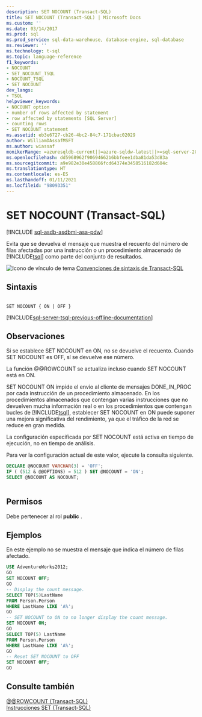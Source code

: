 ```yaml
---
description: SET NOCOUNT (Transact-SQL)
title: SET NOCOUNT (Transact-SQL) | Microsoft Docs
ms.custom: ''
ms.date: 03/14/2017
ms.prod: sql
ms.prod_service: sql-data-warehouse, database-engine, sql-database
ms.reviewer: ''
ms.technology: t-sql
ms.topic: language-reference
f1_keywords:
- NOCOUNT
- SET_NOCOUNT_TSQL
- NOCOUNT_TSQL
- SET NOCOUNT
dev_langs:
- TSQL
helpviewer_keywords:
- NOCOUNT option
- number of rows affected by statement
- row affected by statements [SQL Server]
- counting rows
- SET NOCOUNT statement
ms.assetid: eb3e6727-cb26-4bc2-84c7-171cbac02029
author: WilliamDAssafMSFT
ms.author: wiassaf
monikerRange: =azuresqldb-current||=azure-sqldw-latest||>=sql-server-2016||>=sql-server-linux-2017||=azuresqldb-mi-current
ms.openlocfilehash: dd5968962f90694662b6bbfeee1dba81da53d83a
ms.sourcegitcommit: a9e982e30e458866fcd64374e3458516182d604c
ms.translationtype: HT
ms.contentlocale: es-ES
ms.lasthandoff: 01/11/2021
ms.locfileid: "98093351"
---
```

# <a name="set-nocount-transact-sql"></a>SET NOCOUNT (Transact-SQL)
[!INCLUDE [sql-asdb-asdbmi-asa-pdw](../../includes/applies-to-version/sql-asdb-asdbmi-asa.md)]

  Evita que se devuelva el mensaje que muestra el recuento del número de filas afectadas por una instrucción o un procedimiento almacenado de [!INCLUDE[tsql](../../includes/tsql-md.md)] como parte del conjunto de resultados.  
  
 ![Icono de vínculo de tema](../../database-engine/configure-windows/media/topic-link.gif "Icono de vínculo de tema") [Convenciones de sintaxis de Transact-SQL](../../t-sql/language-elements/transact-sql-syntax-conventions-transact-sql.md)  
  
## <a name="syntax"></a>Sintaxis  
  
```syntaxsql
  
SET NOCOUNT { ON | OFF }   
```  
  
[!INCLUDE[sql-server-tsql-previous-offline-documentation](../../includes/sql-server-tsql-previous-offline-documentation.md)]

## <a name="remarks"></a>Observaciones
 Si se establece SET NOCOUNT en ON, no se devuelve el recuento. Cuando SET NOCOUNT es OFF, sí se devuelve ese número.  
  
 La función @@ROWCOUNT se actualiza incluso cuando SET NOCOUNT está en ON.  
  
 SET NOCOUNT ON impide el envío al cliente de mensajes DONE_IN_PROC por cada instrucción de un procedimiento almacenado. En los procedimientos almacenados que contengan varias instrucciones que no devuelven mucha información real o en los procedimientos que contengan bucles de [!INCLUDE[tsql](../../includes/tsql-md.md)], establecer SET NOCOUNT en ON puede suponer una mejora significativa del rendimiento, ya que el tráfico de la red se reduce en gran medida.  
  
 La configuración especificada por SET NOCOUNT está activa en tiempo de ejecución, no en tiempo de análisis.  
  
 Para ver la configuración actual de este valor, ejecute la consulta siguiente.  
  
```sql
DECLARE @NOCOUNT VARCHAR(3) = 'OFF';  
IF ( (512 & @@OPTIONS) = 512 ) SET @NOCOUNT = 'ON';  
SELECT @NOCOUNT AS NOCOUNT;  
  
```  
  
## <a name="permissions"></a>Permisos  
 Debe pertenecer al rol **public** .  
  
## <a name="examples"></a>Ejemplos  
 En este ejemplo no se muestra el mensaje que indica el número de filas afectado.  
  
```sql
USE AdventureWorks2012;  
GO  
SET NOCOUNT OFF;  
GO  
-- Display the count message.  
SELECT TOP(5)LastName  
FROM Person.Person  
WHERE LastName LIKE 'A%';  
GO  
-- SET NOCOUNT to ON to no longer display the count message.  
SET NOCOUNT ON;  
GO  
SELECT TOP(5) LastName  
FROM Person.Person  
WHERE LastName LIKE 'A%';  
GO  
-- Reset SET NOCOUNT to OFF  
SET NOCOUNT OFF;  
GO  
```  
  
## <a name="see-also"></a>Consulte también  
 [@@ROWCOUNT &#40;Transact-SQL&#41;](../../t-sql/functions/rowcount-transact-sql.md)   
 [Instrucciones SET &#40;Transact-SQL&#41;](../../t-sql/statements/set-statements-transact-sql.md)  
  
  
